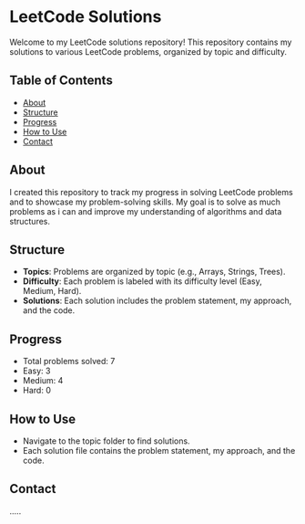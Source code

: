 # LeetCode Solutions

Welcome to my LeetCode solutions repository! This repository contains my solutions to various LeetCode problems, organized by topic and difficulty.

## Table of Contents
- [About](#about)
- [Structure](#structure)
- [Progress](#progress)
- [How to Use](#how-to-use)
- [Contact](#contact)

## About
I created this repository to track my progress in solving LeetCode problems and to showcase my problem-solving skills. My goal is to solve as much problems as i can and improve my understanding of algorithms and data structures.

## Structure
- **Topics**: Problems are organized by topic (e.g., Arrays, Strings, Trees).
- **Difficulty**: Each problem is labeled with its difficulty level (Easy, Medium, Hard).
- **Solutions**: Each solution includes the problem statement, my approach, and the code.

## Progress
- Total problems solved: 7
- Easy: 3
- Medium: 4
- Hard: 0

## How to Use
- Navigate to the topic folder to find solutions.
- Each solution file contains the problem statement, my approach, and the code.

## Contact
.....